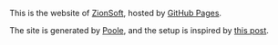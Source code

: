 This is the website of [ZionSoft](http://www.zionsoft.net), hosted by [GitHub Pages](http://pages.github.com).

The site is generated by [Poole](http://getpoole.com/), and the setup is inspired by [this post](http://joshualande.com/jekyll-github-pages-poole/).

